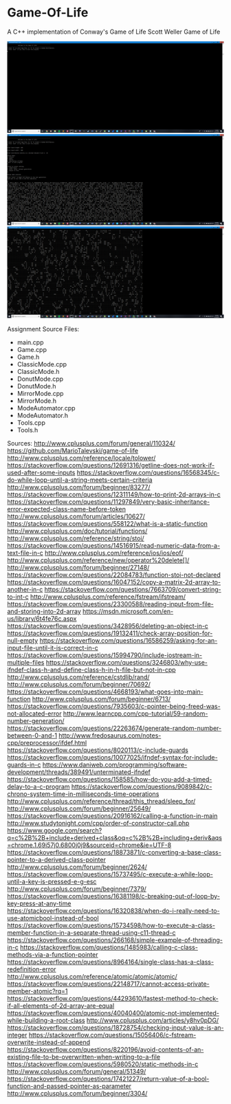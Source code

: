 # Game-Of-Life
A C++ implementation of Conway's Game of Life
Scott Weller
Game of Life

<img src="gol_images/gol_1.png">
<img src="gol_images/gol_2.png">
<img src="gol_images/gol_3.png">


Assignment Source Files:
* main.cpp
* Game.cpp
* Game.h
* ClassicMode.cpp
* ClassicMode.h
* DonutMode.cpp
* DonutMode.h
* MirrorMode.cpp
* MirrorMode.h
* ModeAutomator.cpp
* ModeAutomator.h
* Tools.cpp
* Tools.h

Sources:
http://www.cplusplus.com/forum/general/110324/
https://github.com/MarioTalevski/game-of-life
http://www.cplusplus.com/reference/locale/tolower/
https://stackoverflow.com/questions/12691316/getline-does-not-work-if-used-after-some-inputs
https://stackoverflow.com/questions/16568345/c-do-while-loop-until-a-string-meets-certain-criteria
http://www.cplusplus.com/forum/beginner/83277/
https://stackoverflow.com/questions/12311149/how-to-print-2d-arrays-in-c
https://stackoverflow.com/questions/11297849/very-basic-inheritance-error-expected-class-name-before-token
http://www.cplusplus.com/forum/articles/10627/
https://stackoverflow.com/questions/558122/what-is-a-static-function
http://www.cplusplus.com/doc/tutorial/functions/
http://www.cplusplus.com/reference/string/stoi/
https://stackoverflow.com/questions/14516915/read-numeric-data-from-a-text-file-in-c
http://www.cplusplus.com/reference/ios/ios/eof/
http://www.cplusplus.com/reference/new/operator%20delete[]/
http://www.cplusplus.com/forum/beginner/27148/
https://stackoverflow.com/questions/22084783/function-stoi-not-declared
https://stackoverflow.com/questions/16047152/copy-a-matrix-2d-array-to-another-in-c
https://stackoverflow.com/questions/7663709/convert-string-to-int-c
http://www.cplusplus.com/reference/fstream/ifstream/
https://stackoverflow.com/questions/23300588/reading-input-from-file-and-storing-into-2d-array
https://msdn.microsoft.com/en-us/library/6t4fe76c.aspx
https://stackoverflow.com/questions/3428956/deleting-an-object-in-c
https://stackoverflow.com/questions/19132411/check-array-position-for-null-empty
https://stackoverflow.com/questions/16586259/asking-for-an-input-file-until-it-is-correct-in-c
https://stackoverflow.com/questions/15994790/include-iostream-in-multiple-files
https://stackoverflow.com/questions/3246803/why-use-ifndef-class-h-and-define-class-h-in-h-file-but-not-in-cpp
http://www.cplusplus.com/reference/cstdlib/rand/
http://www.cplusplus.com/forum/beginner/70692/
https://stackoverflow.com/questions/4668193/what-goes-into-main-function
http://www.cplusplus.com/forum/beginner/6713/
https://stackoverflow.com/questions/7935603/c-pointer-being-freed-was-not-allocated-error
http://www.learncpp.com/cpp-tutorial/59-random-number-generation/
https://stackoverflow.com/questions/22263674/generate-random-number-between-0-and-1
http://www.fredosaurus.com/notes-cpp/preprocessor/ifdef.html
https://stackoverflow.com/questions/8020113/c-include-guards
https://stackoverflow.com/questions/10077025/ifndef-syntax-for-include-guards-in-c
https://www.daniweb.com/programming/software-development/threads/389491/unterminated-ifndef
https://stackoverflow.com/questions/158585/how-do-you-add-a-timed-delay-to-a-c-program
https://stackoverflow.com/questions/9089842/c-chrono-system-time-in-milliseconds-time-operations
http://www.cplusplus.com/reference/thread/this_thread/sleep_for/
http://www.cplusplus.com/forum/beginner/25649/
https://stackoverflow.com/questions/20916162/calling-a-function-in-main
http://www.studytonight.com/cpp/order-of-constructor-call.php
https://www.google.com/search?q=c%2B%2B+include+derived+class&oq=c%2B%2B+including+deriv&aqs=chrome.1.69i57j0.6800j0j9&sourceid=chrome&ie=UTF-8
https://stackoverflow.com/questions/18873871/c-converting-a-base-class-pointer-to-a-derived-class-pointer
http://www.cplusplus.com/forum/beginner/2624/
https://stackoverflow.com/questions/15737495/c-execute-a-while-loop-until-a-key-is-pressed-e-g-esc
http://www.cplusplus.com/forum/beginner/7379/
https://stackoverflow.com/questions/16381198/c-breaking-out-of-loop-by-key-press-at-any-time
https://stackoverflow.com/questions/16320838/when-do-i-really-need-to-use-atomicbool-instead-of-bool
https://stackoverflow.com/questions/15734598/how-to-execute-a-class-member-function-in-a-separate-thread-using-c11-thread-c
https://stackoverflow.com/questions/266168/simple-example-of-threading-in-c
https://stackoverflow.com/questions/1485983/calling-c-class-methods-via-a-function-pointer
https://stackoverflow.com/questions/8964164/single-class-has-a-class-redefinition-error
http://www.cplusplus.com/reference/atomic/atomic/atomic/
https://stackoverflow.com/questions/22148717/cannot-access-private-member-atomic?rq=1
https://stackoverflow.com/questions/44293610/fastest-method-to-check-if-all-elements-of-2d-array-are-equal
https://stackoverflow.com/questions/40040400/atomic-not-implemented-while-building-a-root-class
http://www.cplusplus.com/articles/y8hv0pDG/
https://stackoverflow.com/questions/18728754/checking-input-value-is-an-integer
https://stackoverflow.com/questions/15056406/c-fstream-overwrite-instead-of-append
https://stackoverflow.com/questions/8220196/avoid-contents-of-an-existing-file-to-be-overwritten-when-writing-to-a-file
https://stackoverflow.com/questions/5980520/static-methods-in-c
http://www.cplusplus.com/forum/general/51349/
https://stackoverflow.com/questions/17421227/return-value-of-a-bool-function-and-passed-pointer-as-parameter
http://www.cplusplus.com/forum/beginner/3304/
